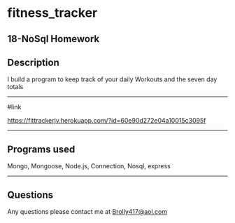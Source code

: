 # fitness_tracker

18-NoSql Homework
--- 


## Description
I build a program to keep track of your daily Workouts and the seven day totals 

---
#link 

https://fittrackerjv.herokuapp.com/?id=60e90d272e04a10015c3095f

---

## Programs used
Mongo, Mongoose, Node.js, Connection, Nosql, express

---

## Questions
Any questions please contact me at Brolly417@aol.com